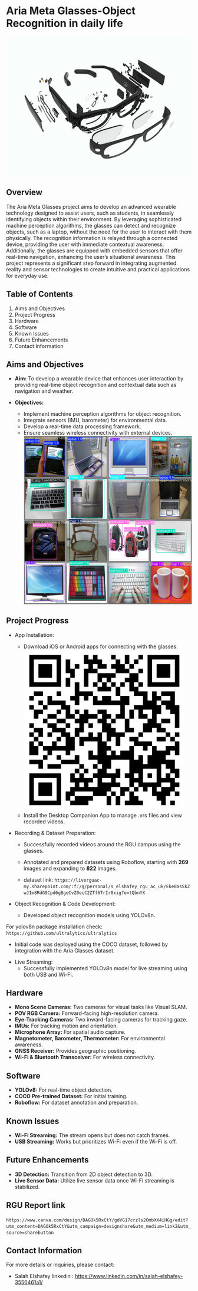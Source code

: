 # Aria Meta Glasses-Object Recognition in daily life
   ![Aria Glasses](https://github.com/SalahElshafey/RGU-Aria-Meta-Glasses-Object-Recognition-in-Daily-Life/blob/main/Readme%20images/1.jpg?raw=true)
## Overview

The Aria Meta Glasses project aims to develop an advanced wearable technology designed to assist users, such as students, in seamlessly identifying objects within their environment. By leveraging sophisticated machine perception algorithms, the glasses can detect and recognize objects, such as a laptop, without the need for the user to interact with them physically. The recognition information is relayed through a connected device, providing the user with immediate contextual awareness. Additionally, the glasses are equipped with embedded sensors that offer real-time navigation, enhancing the user’s situational awareness. This project represents a significant step forward in integrating augmented reality and sensor technologies to create intuitive and practical applications for everyday use.

## Table of Contents
1. Aims and Objectives
2. Project Progress
3. Hardware
4. Software
5. Known Issues
6. Future Enhancements
7. Contact Information

## Aims and Objectives
* **Aim:** To develop a wearable device that enhances user interaction by providing real-time object recognition and contextual data such as navigation and weather.

* **Objectives:**
   - Implement machine perception algorithms for object recognition.
   - Integrate sensors (IMU, barometer) for environmental data.
   - Develop a real-time data processing framework.
   - Ensure seamless wireless connectivity with external devices.
![detection](https://github.com/SalahElshafey/RGU-Aria-Meta-Glasses-Object-Recognition-in-Daily-Life/blob/main/Readme%20images/2.jpg?raw=true)

## Project Progress
* App Installation:

   - Download iOS or Android apps for connecting with the glasses.
   ![aria installation](https://github.com/SalahElshafey/RGU-Aria-Meta-Glasses-Object-Recognition-in-Daily-Life/blob/main/Readme%20images/3.png?raw=true)
   - Install the Desktop Companion App to manage .vrs files and view recorded videos.
* Recording & Dataset Preparation:
 

    - Successfully recorded videos around the RGU campus using the glasses.
    - Annotated and prepared datasets using Roboflow, starting with **269** images and expanding to **822** images.

    - dataset link:
    ``` https://liverguac-my.sharepoint.com/:f:/g/personal/s_elshafey_rgu_ac_uk/Eke8asSkZwJIm8RdG9Cpd6gBgeCvZ0ecC2ZTf6TrIr0xig?e=tQbnYX ```

* Object Recognition & Code Development:

  - Developed object recognition models using YOLOv8n.

For yolov8n package installation check:
``` https://github.com/ultralytics/ultralytics ```
  - Initial code was deployed using the COCO dataset, followed by integration with the Aria Glasses dataset.
* Live Streaming:
  - Successfully implemented YOLOv8n model for live streaming using both USB and Wi-Fi.

## Hardware
- **Mono Scene Cameras:** Two cameras for visual tasks like Visual SLAM.
- **POV RGB Camera:** Forward-facing high-resolution camera.
- **Eye-Tracking Cameras:** Two inward-facing cameras for tracking gaze.
- **IMUs:** For tracking motion and orientation.
- **Microphone Array:** For spatial audio capture.
- **Magnetometer, Barometer, Thermometer:** For environmental awareness.
- **GNSS Receiver:** Provides geographic positioning.
- **Wi-Fi & Bluetooth Transceiver:** For wireless connectivity.

## Software
- **YOLOv8:** For real-time object detection.
- **COCO Pre-trained Dataset:** For initial training.
- **Roboflow:** For dataset annotation and preparation.

## Known Issues
- **Wi-Fi Streaming:** The stream opens but does not catch frames.
- **USB Streaming:** Works but prioritizes Wi-Fi even if the Wi-Fi is off.

## Future Enhancements
- **3D Detection:** Transition from 2D object detection to 3D.
- **Live Sensor Data:** Utilize live sensor data once Wi-Fi streaming is stabilized.

## RGU Report link
``` https://www.canva.com/design/DAGOk5RxCtY/gdVG17crzls2OmbXX4iHGg/edit?utm_content=DAGOk5RxCtY&utm_campaign=designshare&utm_medium=link2&utm_source=sharebutton ```
## Contact Information
For more details or inquiries, please contact:
- Salah Elshafey
linkedin : https://www.linkedin.com/in/salah-elshafey-3550461a1/









